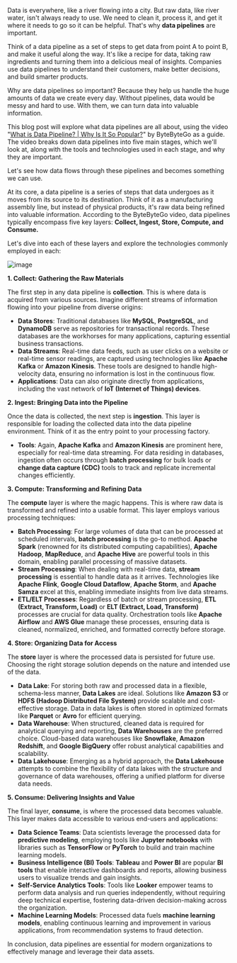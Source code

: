 Data is everywhere, like a river flowing into a city.  But raw data, like river water, isn't always ready to use.  We need to clean it, process it, and get it where it needs to go so it can be helpful. That's why **data pipelines** are important.

Think of a data pipeline as a set of steps to get data from point A to point B, and make it useful along the way.  It's like a recipe for data, taking raw ingredients and turning them into a delicious meal of insights.  Companies use data pipelines to understand their customers, make better decisions, and build smarter products.

Why are data pipelines so important? Because they help us handle the huge amounts of data we create every day.  Without pipelines, data would be messy and hard to use.  With them, we can turn data into valuable information.

This blog post will explore what data pipelines are all about, using the video "[What is Data Pipeline? | Why Is It So Popular?](http://www.youtube.com/watch?v=kGT4PcTEPP8)" by ByteByteGo as a guide.  The video breaks down data pipelines into five main stages, which we'll look at, along with the tools and technologies used in each stage, and why they are important.

Let's see how data flows through these pipelines and becomes something we can use.

At its core, a data pipeline is a series of steps that data undergoes as it moves from its source to its destination. Think of it as a manufacturing assembly line, but instead of physical products, it's raw data being refined into valuable information.  According to the ByteByteGo video, data pipelines typically encompass five key layers: **Collect, Ingest, Store, Compute, and Consume.**

Let's dive into each of these layers and explore the technologies commonly employed in each:

![image](https://github.com/user-attachments/assets/1c18e068-d112-48aa-9a41-06c01538f86b)

**1. Collect: Gathering the Raw Materials**

The first step in any data pipeline is **collection**. This is where data is acquired from various sources.  Imagine different streams of information flowing into your pipeline from diverse origins:

*   **Data Stores**: Traditional databases like **MySQL**, **PostgreSQL**, and **DynamoDB** serve as repositories for transactional records. These databases are the workhorses for many applications, capturing essential business transactions.
*   **Data Streams**: Real-time data feeds, such as user clicks on a website or real-time sensor readings, are captured using technologies like **Apache Kafka** or **Amazon Kinesis**. These tools are designed to handle high-velocity data, ensuring no information is lost in the continuous flow.
*   **Applications**: Data can also originate directly from applications, including the vast network of **IoT (Internet of Things) devices**.

**2. Ingest: Bringing Data into the Pipeline**

Once the data is collected, the next step is **ingestion**. This layer is responsible for loading the collected data into the data pipeline environment.  Think of it as the entry point to your processing factory.

*   **Tools**:  Again, **Apache Kafka** and **Amazon Kinesis** are prominent here, especially for real-time data streaming. For data residing in databases, ingestion often occurs through **batch processing** for bulk loads or **change data capture (CDC)** tools to track and replicate incremental changes efficiently.

**3. Compute: Transforming and Refining Data**

The **compute** layer is where the magic happens. This is where raw data is transformed and refined into a usable format.  This layer employs various processing techniques:

*   **Batch Processing**: For large volumes of data that can be processed at scheduled intervals, **batch processing** is the go-to method.  **Apache Spark** (renowned for its distributed computing capabilities), **Apache Hadoop**, **MapReduce**, and **Apache Hive** are powerful tools in this domain, enabling parallel processing of massive datasets.
*   **Stream Processing**: When dealing with real-time data, **stream processing** is essential to handle data as it arrives. Technologies like **Apache Flink**, **Google Cloud Dataflow**, **Apache Storm**, and **Apache Samza** excel at this, enabling immediate insights from live data streams.
*   **ETL/ELT Processes**:  Regardless of batch or stream processing, **ETL (Extract, Transform, Load)** or **ELT (Extract, Load, Transform)** processes are crucial for data quality. Orchestration tools like **Apache Airflow** and **AWS Glue** manage these processes, ensuring data is cleaned, normalized, enriched, and formatted correctly before storage.

**4. Store: Organizing Data for Access**

The **store** layer is where the processed data is persisted for future use. Choosing the right storage solution depends on the nature and intended use of the data.

*   **Data Lake**: For storing both raw and processed data in a flexible, schema-less manner, **Data Lakes** are ideal.  Solutions like **Amazon S3** or **HDFS (Hadoop Distributed File System)** provide scalable and cost-effective storage. Data in data lakes is often stored in optimized formats like **Parquet** or **Avro** for efficient querying.
*   **Data Warehouse**: When structured, cleaned data is required for analytical querying and reporting, **Data Warehouses** are the preferred choice.  Cloud-based data warehouses like **Snowflake**, **Amazon Redshift**, and **Google BigQuery** offer robust analytical capabilities and scalability.
*   **Data Lakehouse**: Emerging as a hybrid approach, the **Data Lakehouse** attempts to combine the flexibility of data lakes with the structure and governance of data warehouses, offering a unified platform for diverse data needs.

**5. Consume: Delivering Insights and Value**

The final layer, **consume**, is where the processed data becomes valuable.  This layer makes data accessible to various end-users and applications:

*   **Data Science Teams**: Data scientists leverage the processed data for **predictive modeling**, employing tools like **Jupyter notebooks** with libraries such as **TensorFlow** or **PyTorch** to build and train machine learning models.
*   **Business Intelligence (BI) Tools**:  **Tableau** and **Power BI** are popular **BI tools** that enable interactive dashboards and reports, allowing business users to visualize trends and gain insights.
*   **Self-Service Analytics Tools**: Tools like **Looker** empower teams to perform data analysis and run queries independently, without requiring deep technical expertise, fostering data-driven decision-making across the organization.
*   **Machine Learning Models**:  Processed data fuels **machine learning models**, enabling continuous learning and improvement in various applications, from recommendation systems to fraud detection.

In conclusion, data pipelines are essential for modern organizations to effectively manage and leverage their data assets.
